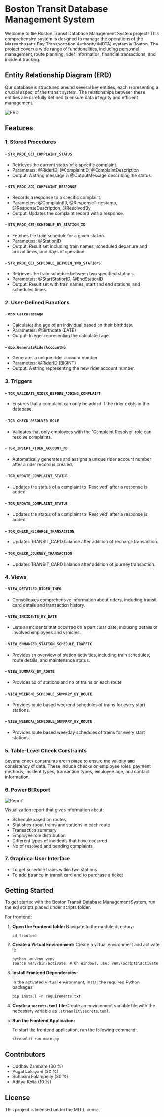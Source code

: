 # Boston Transit Database Management System

Welcome to the Boston Transit Database Management System project! This comprehensive system is designed to manage the operations of the Massachusetts Bay Transportation Authority (MBTA) system in Boston. The project covers a wide range of functionalities, including personnel management, route planning, rider information, financial transactions, and incident tracking.

## Entity Relationship Diagram (ERD)

Our database is structured around several key entities, each representing a crucial aspect of the transit system. The relationships between these entities are carefully defined to ensure data integrity and efficient management.

![ERD](https://github.com/polampellys/Boston_Transit_System/blob/main/Diagrams/Final%20ERD.png)

## Features

### 1. Stored Procedures

#### - `STR_PROC_GET_COMPLAINT_STATUS`
   - Retrieves the current status of a specific complaint.
   - Parameters: @RiderID, @ComplaintID, @ComplaintDescription
   - Output: A string message in @OutputMessage describing the status.

#### - `STR_PROC_ADD_COMPLAINT_RESPONSE`
   - Records a response to a specific complaint.
   - Parameters: @ComplaintID, @ResponseTimestamp, @ResponseDescription, @ResolvedBy
   - Output: Updates the complaint record with a response.

#### - `STR_PROC_GET_SCHEDULE_BY_STATION_ID`
   - Fetches the train schedule for a given station.
   - Parameters: @StationID
   - Output: Result set including train names, scheduled departure and arrival times, and days of operation.

#### - `STR_PROC_GET_SCHEDULE_BETWEEN_TWO_STATIONS`
   - Retrieves the train schedule between two specified stations.
   - Parameters: @StartStationID, @EndStationID
   - Output: Result set with train names, start and end stations, and scheduled times.

### 2. User-Defined Functions

#### - `dbo.CalculateAge`
   - Calculates the age of an individual based on their birthdate.
   - Parameters: @Birthdate (DATE)
   - Output: Integer representing the calculated age.

#### - `dbo.GenerateRiderAccountNo`
   - Generates a unique rider account number.
   - Parameters: @RiderID (BIGINT)
   - Output: A string representing the new rider account number.

### 3. Triggers

#### - `TGR_VALIDATE_RIDER_BEFORE_ADDING_COMPLAINT`
   - Ensures that a complaint can only be added if the rider exists in the database.

#### - `TGR_CHECK_RESOLVER_ROLE`
   - Validates that only employees with the 'Complaint Resolver' role can resolve complaints.

#### - `TGR_INSERT_RIDER_ACCOUNT_NO`
   - Automatically generates and assigns a unique rider account number after a rider record is created.

#### - `TGR_UPDATE_COMPLAINT_STATUS`
   - Updates the status of a complaint to 'Resolved' after a response is added.

#### - `TGR_UPDATE_COMPLAINT_STATUS`
   - Updates the status of a complaint to 'Resolved' after a response is added.

#### - `TGR_CHECK_RECHARGE_TRANSACTION`
   - Updates TRANSIT_CARD balance after addition of recharge transaction.

#### - `TGR_CHECK_JOURNEY_TRANSACTION`
   - Updates TRANSIT_CARD balance after addition of journey transaction.


### 4. Views

#### - `VIEW_DETAILED_RIDER_INFO`
   - Consolidates comprehensive information about riders, including transit card details and transaction history.

#### - `VIEW_INCIDENTS_BY_DATE`
   - Lists all incidents that occurred on a particular date, including details of involved employees and vehicles.

#### - `VIEW_ENHANCED_STATION_SCHEDULE_TRAFFIC`
   - Provides an overview of station activities, including train schedules, route details, and maintenance status.

#### - `VIEW_SUMMARY_BY_ROUTE`
   - Provides no of stations and no of trains on each route

#### - `VIEW_WEEKEND_SCHEDULE_SUMMARY_BY_ROUTE`
   - Provides route based weekend schedules of trains for every start stations.

#### - `VIEW_WEEKDAY_SCHEDULE_SUMMARY_BY_ROUTE`
   - Provides route based weekday schedules of trains for every start stations.

### 5. Table-Level Check Constraints

Several check constraints are in place to ensure the validity and consistency of data. These include checks on employee roles, payment methods, incident types, transaction types, employee age, and contact information.

### 6. Power BI Report

   ![Report](https://github.com/polampellys/Boston_Transit_System/blob/main/Visualization/PowerBI%20Report.png)

   Visualization report that gives information about:
   - Schedule based on routes
   - Statistics about trains and stations in each route
   - Transaction summary 
   - Employee role distribution
   - Different types of incidents that have occurred 
   - No of resolved and pending complaints

### 7. Graphical User Interface
   - To get schedule trains within two stations
   - To add balance in transit card and to purchase a ticket



## Getting Started

To get started with the Boston Transit Database Management System, run the sql scripts placed under scripts folder.

For frontend:

1. **Open the Frontend folder**
    Navigate to the module directory:
   ```
   cd frontend
   ```

2. **Create a Virtual Environment:**
    Create a virtual environment and activate it:
   ```
   python -m venv venv
   source venv/bin/activate  # On Windows, use: venv\Scripts\activate
   ```

3. **Install Frontend Dependencies:**

   In the activated virtual environment, install the required Python packages:

   ```shell
   pip install -r requirements.txt
   ```

4. **Create a `secrets.toml` file**
    Create an environment variable file with the necessary variable as `.streamlit\secrets.toml`.

5. **Run the Frontend Application:**

   To start the frontend application, run the following command:

   ```shell
   streamlit run main.py
   ```

## Contributors

- Uddhav Zambare (30 %)
- Yugal Lakhyani (30 %)
- Suhasini Polampelly (30 %)  
- Aditya Kotla (10 %)

## License

This project is licensed under the MIT License.
